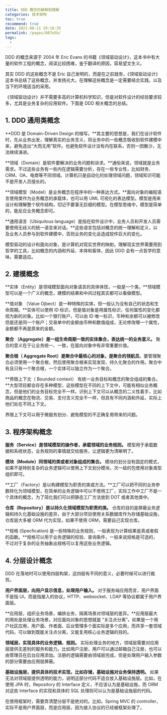 ```yaml
---
title: DDD 概念的解释和理解
categories: 技术架构
toc: true
recommend: true
date: 2021-08-11 19:18:35
permalink: /pages/887e5b/
tags: 
  - 
---
```


DDD 的概念来源于 2004 年 Eric Evans 的书籍《领域驱动设计》，这本书中有大量的软件工程的概念，阅读比较困难，鉴于翻译的原因，容易望文生义。

其实 DDD 的这些概念不是 Eric 自己发明的，而是在之前就有，《领域驱动设计》这本书总结了这些概念，并发扬光大。在理解这些概念是一定需要结合实践，以及当下的环境适当的采用。

《领域驱动设计》并不需要多高的计算机科学知识，但是对软件设计的经验要求较多，尤其是业务复杂的应用软件。下面是 DDD 相关概念的总结。



## 1. DDD 通用类概念

**DDD 是 Domain-Driven Design 的缩写。**其主要的思想是，我们在设计软件时，先从业务出发，理解真实的业务含义，将业务中的一些概念吸收到软件建模中来，避免造出“大而无用”软件。也避免软件设计没有内在联系，否则一团散沙，无法继续演进。



**领域（Domain）是软件要解决的业务问题和诉求。**通俗来说，领域就是业务需求。不过这些业务有一些内在逻辑需要分析，存在一些专业性，比如财务、CRM、OA、电商等不同领域。计算机只是自动化的处理领域问题，领域知识可能不是开发人员擅长的。



**领域模型（Model）是业务概念在程序中的一种表达方式。**面向对象的编程语言使用类作为业务概念的承载体，也可以用 UML 可视化的表达模型。模型是用来设计和理解整个软件结构，切记不要事无巨细的模型。在模型思维中，模型是简单的，能反应业务概念即可。



**通用语言（Ubiquitous language）是指在软件设计中，业务人员和开发人员需要使用无歧义的统一语言来对话。**这些语言包括对概念的统一理解和定义，以及业务人员参与到软件建模中，否则业务的变化会造成软件巨大的变化。



模型驱动的设计和面向对象，是计算机对现实世界的映射。理解现实世界需要用到哲学的工具，比如概念的内涵和外延、本体和客体，因此 DDD 会有一点哲学的意味，需要适应。

## 2. 建模概念

**实体（Entity）是领域模型面向对象语言的具体体现，一般是一个类。**领域模型可以是一个广义的概念，建模的结果和中间过程其实都可以看做模型。



**值对象 （Value Ojbect）是一种特殊的实体，但一般认为没有自己的状态和生命周期。**实体可以使用 ID 标识，但是值对象是用属性标识，任何属性的变化都视为新的对象。比如一个银行账户，可以由 ID 唯一标识，币种和余额可以被修改但是还是同一个账户；交易单中的金额由币种和数值组成，无论修改哪一个属性，金额都不再是原来的金额。



**聚合 （Aggregate）是一组生命周期一致的实体集合，表达统一的业务意义。** 聚合的意义在于让业务统一、一致，在面向对象中有非常重要价值。



**聚合根（ Aggregate Root）是聚合中最核心的对象，是聚合的领航员**。要管理聚合必须使用一个聚合根，然后使用聚合根来实现发现、持久化聚合的作用。聚合中有且只有一个聚合根，一个实体可以独立作为一个聚合。



**界限上下文（ Bounded context） 有统一业务目标和概念的聚合组成的集合。**大型项目都会存在多种模型，这些模型在不同的上下文中，可能有相似业务概念，但是他们的业务目标完全不一样。识别上下文可以从概念的二义性着手，比如商品的概念在物流、交易、支付含义完全不一样，但具有不同内涵和外延，实际上他们处在不同上下文。

界限上下文可以用于微服务划分、避免模型的不正确复用带来的问题。



## 3. 程序架构概念

**服务（Service）是领域模型的操作者，承载领域的业务规则。** 模型用于承载数据和系统状态，业务规则的事情就交给服务，让逻辑更为清晰明了。



**模块（Module）同领域的类或者对象组成的集合。** 模块的划分没有固定的模式，如果不是特别复杂的业务逻辑可以使用上下文划分模块，次一级的包使用对象类型组织即可。



**工厂（Factory）是以构建模型为职责的类或方法。**工厂可以把不同的业务参数转化为领域模型，在简单的业务逻辑中可以不使用工厂，实际工作中工厂不是一个具体的概念，为了简化我们可以把静态工厂方法放到 DOT 或者其他类中。



**仓库（Repository）是以持久化领域模型为职责的类。** 仓库的目的是屏蔽业务逻辑和持久化基础设施的差异，由于大部分项目使用关系数据库作为存储基础设施，仓库层大多被 ORM 代为实现，如果不使用 ORM，需要自己实现仓库。



**规格 (Specfication) 是一些特殊的业务规则，一般表现为计算结果是真或者假的函数。**规格可以用于业务逻辑的校验、查询条件，一般来说规格是可选的，不过对于复杂的业务抽象出规格可以复用这些业务逻辑。



## 4. 分层设计概念

DDD 在落地时可以使用四层构架，这四层有不同的意义，必要时候可以进行裁剪。



**用户界面层，向用户显示信息，处理用户输入。** 对于服务端应用而言，用户界面不是指 UI，而是指接入的协议，HTTP、websocket、LDAP 等协议都属于用户界面层。



**应用层，组织业务场景，编排业务，隔离场景对领域层的差异。**应用层最大的用处是处理业务场景，对应面向对象的思想就是 “关注点分离”。如果是一个用户社区应用，用户面、作者面、后台管理多个面实际是多个应用，而共享一套领域代码，可以做到既能关注点分离，又能复用核心业务逻辑的目的。



**领域层，实现具体的业务逻辑、规则。** 实际处理业务的地方，领域层需要对应用层提供无差别的服务和能力。比如用户注册，用户可以通过邮箱自己注册，也可以由管理员在后台应用添加。注册的逻辑需要由领域层完成，但是处理用户输入参数的部分需要由应用层屏蔽。



**基础设施层，提供具体的技术实现，比如存储，基础设施对业务保持透明。** 如果无法对领域层提供透明的能力，说明这部分代码不适合放入基础设施层。比如，在使用 JPA 时，Repository 的 Interface 定义，不应该认为是基础设施，而 ORM 对这些 Interface 的实现和具体的 SQL 处理则可以认为是基础设施层的代码。



在使用框架时，需要弄清楚分层不是绝对的。比如，Spring MVC 的 controller，实际不是用户界面层，而是应用层，因为接入协议的已经被框架处理了。